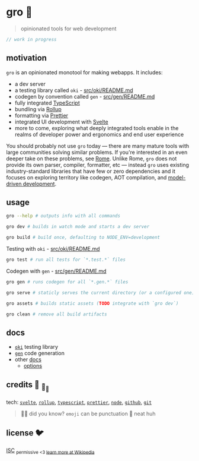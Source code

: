 # gro :chestnut:

> opinionated tools for web development

```ts
// work in progress
```

## motivation

`gro` is an opinionated monotool for making webapps.
It includes:

- a dev server
- a testing library called `oki` - [src/oki/README.md](src/oki)
- codegen by convention called `gen` - [src/gen/README.md](src/gen)
- fully integrated [TypeScript](https://github.com/microsoft/typescript)
- bundling via [Rollup](https://github.com/rollup/rollup)
- formatting via [Prettier](https://github.com/prettier/prettier)
- integrated UI development with
  [Svelte](https://github.com/sveltejs/svelte)
- more to come, exploring what deeply integrated tools enable
  in the realms of developer power and ergonomics and end user experience

You should probably not use `gro` today —
there are many mature tools with large communities solving similar problems.
If you're interested in an even deeper take on these problems,
see [Rome](https://github.com/facebookexperimental/rome).
Unlike Rome, `gro` does not provide its own parser, compiler, formatter, etc —
instead `gro` uses existing industry-standard libraries
that have few or zero dependencies
and it focuses on exploring territory like codegen, AOT compilation,
and [model-driven development](https://en.wikipedia.org/wiki/Model-driven_engineering).

## usage

```bash
gro --help # outputs info with all commands
```

```bash
gro dev # builds in watch mode and starts a dev server
```

```bash
gro build # build once, defaulting to NODE_ENV=development
```

Testing with `oki` - [src/oki/README.md](src/oki)

```bash
gro test # run all tests for `*.test.*` files
```

Codegen with `gen` - [src/gen/README.md](src/gen)

```bash
gro gen # runs codegen for all `*.gen.*` files
```

```bash
gro serve # staticly serves the current directory (or a configured one)
```

```bash
gro assets # builds static assets (TODO integrate with `gro dev`)
```

```bash
gro clean # remove all build artifacts
```

## docs

- [`oki`](src/oki) testing library
- [`gen`](src/gen) code generation
- other [docs](src/docs)
  - [options](src/docs/options.md)

## credits :turtle: <sub>:turtle:</sub><sub><sub>:turtle:</sub></sub>

tech:
[`svelte`](https://github.com/sveltejs/svelte),
[`rollup`](https://github.com/rollup/rollup),
[`typescript`](https://github.com/microsoft/TypeScript),
[`prettier`](https://github.com/prettier/prettier),
[`node`](https://nodejs.org),
[`github`](https://github.com),
[`git`](https://git-scm.com/)

> :rainbow::sparkles: did you know? `emoji` can be punctuation :snail: neat huh

## license :bird:

[ISC](license)
<sub>permissive <3 [learn more at Wikipedia](https://en.wikipedia.org/wiki/ISC_license)</sub>
